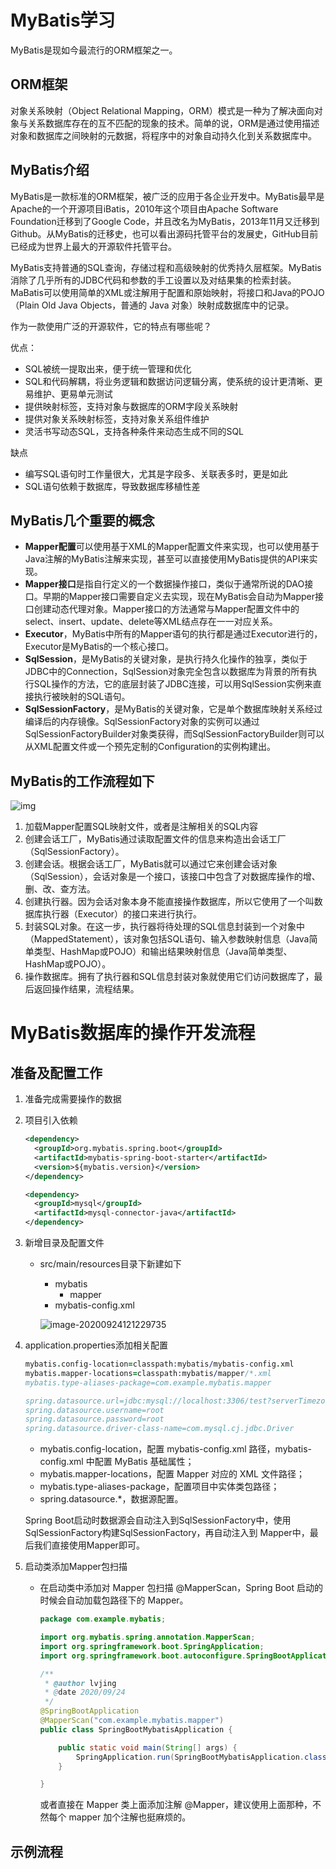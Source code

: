 # MyBatis学习
MyBatis是现如今最流行的ORM框架之一。

## ORM框架
对象关系映射（Object Relational Mapping，ORM）模式是一种为了解决面向对象与关系数据库存在的互不匹配的现象的技术。简单的说，ORM是通过使用描述对象和数据库之间映射的元数据，将程序中的对象自动持久化到关系数据库中。

## MyBatis介绍
MyBatis是一款标准的ORM框架，被广泛的应用于各企业开发中。MyBatis最早是Apache的一个开源项目iBatis，2010年这个项目由Apache Software Foundation迁移到了Google Code，并且改名为MyBatis，2013年11月又迁移到 Github。从MyBatis的迁移史，也可以看出源码托管平台的发展史，GitHub目前已经成为世界上最大的开源软件托管平台。

MyBatis支持普通的SQL查询，存储过程和高级映射的优秀持久层框架。MyBatis消除了几乎所有的JDBC代码和参数的手工设置以及对结果集的检索封装。MaBatis可以使用简单的XML或注解用于配置和原始映射，将接口和Java的POJO（Plain Old Java Objects，普通的 Java 对象）映射成数据库中的记录。

作为一款使用广泛的开源软件，它的特点有哪些呢？

优点：
- SQL被统一提取出来，便于统一管理和优化
- SQL和代码解耦，将业务逻辑和数据访问逻辑分离，使系统的设计更清晰、更易维护、更易单元测试
- 提供映射标签，支持对象与数据库的ORM字段关系映射
- 提供对象关系映射标签，支持对象关系组件维护
- 灵活书写动态SQL，支持各种条件来动态生成不同的SQL

缺点
- 编写SQL语句时工作量很大，尤其是字段多、关联表多时，更是如此
- SQL语句依赖于数据库，导致数据库移植性差

## MyBatis几个重要的概念
- **Mapper配置**可以使用基于XML的Mapper配置文件来实现，也可以使用基于Java注解的MyBatis注解来实现，甚至可以直接使用MyBatis提供的API来实现。
- **Mapper接口**是指自行定义的一个数据操作接口，类似于通常所说的DAO接口。早期的Mapper接口需要自定义去实现，现在MyBatis会自动为Mapper接口创建动态代理对象。Mapper接口的方法通常与Mapper配置文件中的select、insert、update、delete等XML结点存在一一对应关系。
- **Executor**，MyBatis中所有的Mapper语句的执行都是通过Executor进行的，Executor是MyBatis的一个核心接口。
- **SqlSession**，是MyBatis的关键对象，是执行持久化操作的独享，类似于JDBC中的Connection，SqlSession对象完全包含以数据库为背景的所有执行SQL操作的方法，它的底层封装了JDBC连接，可以用SqlSession实例来直接执行被映射的SQL语句。
- **SqlSessionFactory**，是MyBatis的关键对象，它是单个数据库映射关系经过编译后的内存镜像。SqlSessionFactory对象的实例可以通过SqlSessionFactoryBuilder对象类获得，而SqlSessionFactoryBuilder则可以从XML配置文件或一个预先定制的Configuration的实例构建出。

## MyBatis的工作流程如下

![img](https://gitee.com/JeanLv/study_image/raw/master///mybat-20200924114925143.png)

1. 加载Mapper配置SQL映射文件，或者是注解相关的SQL内容
2. 创建会话工厂，MyBatis通过读取配置文件的信息来构造出会话工厂（SqlSessionFactory）。
3. 创建会话。根据会话工厂，MyBatis就可以通过它来创建会话对象（SqlSession），会话对象是一个接口，该接口中包含了对数据库操作的增、删、改、查方法。
4. 创建执行器。因为会话对象本身不能直接操作数据库，所以它使用了一个叫数据库执行器（Executor）的接口来进行执行。
5. 封装SQL对象。在这一步，执行器将待处理的SQL信息封装到一个对象中（MappedStatement），该对象包括SQL语句、输入参数映射信息（Java简单类型、HashMap或POJO）和输出结果映射信息（Java简单类型、HashMap或POJO）。
6. 操作数据库。拥有了执行器和SQL信息封装对象就使用它们访问数据库了，最后返回操作结果，流程结果。



# MyBatis数据库的操作开发流程

## 准备及配置工作

1. 准备完成需要操作的数据

2. 项目引入依赖

   ```xml
   <dependency>
     <groupId>org.mybatis.spring.boot</groupId>
     <artifactId>mybatis-spring-boot-starter</artifactId>
     <version>${mybatis.version}</version>
   </dependency>
   
   <dependency>
     <groupId>mysql</groupId>
     <artifactId>mysql-connector-java</artifactId>
   </dependency>
   ```

   

3. 新增目录及配置文件

   - src/main/resources目录下新建如下

     - mybatis
       - mapper
     - mybatis-config.xml

     ![image-20200924121229735](https://gitee.com/JeanLv/study_image/raw/master///image-20200924121229735.png)

4. application.properties添加相关配置

   ```pro
   mybatis.config-location=classpath:mybatis/mybatis-config.xml
   mybatis.mapper-locations=classpath:mybatis/mapper/*.xml
   mybatis.type-aliases-package=com.example.mybatis.mapper
   
   spring.datasource.url=jdbc:mysql://localhost:3306/test?serverTimezone=UTC&useUnicode=true&characterEncoding=utf-8&useSSL=true
   spring.datasource.username=root
   spring.datasource.password=root
   spring.datasource.driver-class-name=com.mysql.cj.jdbc.Driver
   ```

   - mybatis.config-location，配置 mybatis-config.xml 路径，mybatis-config.xml 中配置 MyBatis 基础属性；
   - mybatis.mapper-locations，配置 Mapper 对应的 XML 文件路径；
   - mybatis.type-aliases-package，配置项目中实体类包路径；
   - spring.datasource.*，数据源配置。

   Spring Boot启动时数据源会自动注入到SqlSessionFactory中，使用SqlSessionFactory构建SqlSessionFactory，再自动注入到 Mapper中，最后我们直接使用Mapper即可。

5. 启动类添加Mapper包扫描

   - 在启动类中添加对 Mapper 包扫描 @MapperScan，Spring Boot 启动的时候会自动加载包路径下的 Mapper。

     ```java
     package com.example.mybatis;
     
     import org.mybatis.spring.annotation.MapperScan;
     import org.springframework.boot.SpringApplication;
     import org.springframework.boot.autoconfigure.SpringBootApplication;
     
     /**
      * @author lvjing
      * @date 2020/09/24
      */
     @SpringBootApplication
     @MapperScan("com.example.mybatis.mapper")
     public class SpringBootMybatisApplication {
     
         public static void main(String[] args) {
             SpringApplication.run(SpringBootMybatisApplication.class, args);
         }
     
     }
     ```

     或者直接在 Mapper 类上面添加注解 @Mapper，建议使用上面那种，不然每个 mapper 加个注解也挺麻烦的。



## 示例流程


